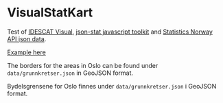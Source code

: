 VisualStatKart
==============

Test of [IDESCAT Visual](https://github.com/idescat/visual), [json-stat javascript toolkit](http://json-stat.com/) and [Statistics Norway API json data](http://data.ssb.no/api/).

[Example here](https://rawgit.com/kjellivar/VisualStatKart/master/index.html)

The borders for the areas in Oslo can be found under `data/grunnkretser.json` in GeoJSON format.

Bydelsgrensene for Oslo finnes under `data/grunnkretser.json` i GeoJSON format.
